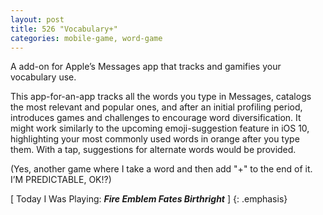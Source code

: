 ```yaml
---
layout: post
title: 526 "Vocabulary+"
categories: mobile-game, word-game
---
```

A add-on for Apple’s Messages app that tracks and gamifies your vocabulary use.

This app-for-an-app tracks all the words you type in Messages, catalogs the most relevant and popular ones, and after an initial profiling period, introduces games and challenges to encourage word diversification. It might work similarly to the upcoming emoji-suggestion feature in iOS 10, highlighting your most commonly used words in orange after you type them.  With a tap, suggestions for alternate words would be provided.

(Yes, another game where I take a word and then add "+" to the end of it.  I’M PREDICTABLE, OK!?)

[ Today I Was Playing: ***Fire Emblem Fates Birthright*** ]
{: .emphasis}